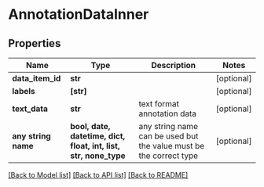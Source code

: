 # AnnotationDataInner


## Properties
Name | Type | Description | Notes
------------ | ------------- | ------------- | -------------
**data_item_id** | **str** |  | [optional] 
**labels** | **[str]** |  | [optional] 
**text_data** | **str** | text format annotation data | [optional] 
**any string name** | **bool, date, datetime, dict, float, int, list, str, none_type** | any string name can be used but the value must be the correct type | [optional]

[[Back to Model list]](../README.md#documentation-for-models) [[Back to API list]](../README.md#documentation-for-api-endpoints) [[Back to README]](../README.md)


